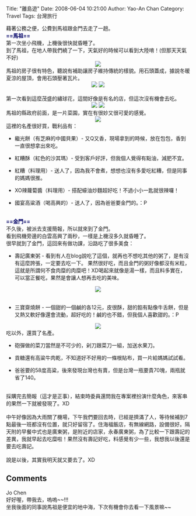 Title: "離島遊"
Date: 2008-06-04 10:21:00
Author: Yao-An Chan
Category: Travel
Tags: 台灣旅行


<div class='post'>
藉著公務之便，公費到馬祖跟金門去走了一趟。<br /><span style="color: rgb(0, 0, 102); font-weight: bold;">==馬祖==</span><br />第一次坐小飛機，上機後很快就昏睡了。<br />到了馬祖，在地人帶我們繞了一下，天氣好的時候可以看到大陸唷！(但那天天氣不好)<br /><div style="text-align: center;"><a href="http://picasaweb.google.com.tw/yaoanchan/97/photo#5212506493188766498"><img src="http://lh6.ggpht.com/yaoanchan/SFaLCdvu-yI/AAAAAAAAAtk/7WOD9F7OVls/s288/DSC00381.JPG" /></a><br /></div>馬祖的房子很有特色，聽說有補助讓房子維持傳統的樣貌。用石頭蓋成，據說冬暖夏涼的屋頂，會用石頭壓著瓦片。<br /><div style="text-align: center;"><a href="http://picasaweb.google.com.tw/yaoanchan/97/photo#5212506770488572514"><img src="http://lh3.ggpht.com/yaoanchan/SFaLSmxKOmI/AAAAAAAAAuY/IsWwyeTU_dM/s288/DSC00388.JPG" /></a> <a href="http://picasaweb.google.com.tw/yaoanchan/97/photo#5212506727719354114"><img src="http://lh6.ggpht.com/yaoanchan/SFaLQHcLvwI/AAAAAAAAAuQ/zc-f4TT0qq8/s288/DSC00387.JPG" /></a><br /></div><br />第一次看到這麼茂盛的繡球花，這間好像是有名的店，但這次沒有機會去吃。<br /><div style="text-align: center;"><a href="http://picasaweb.google.com.tw/yaoanchan/97/photo#5212506615787561826"><img src="http://lh5.ggpht.com/yaoanchan/SFaLJmdkI2I/AAAAAAAAAuA/d9Jup-cg6ZI/s288/DSC00385.JPG" /></a> <a href="http://picasaweb.google.com.tw/yaoanchan/97/photo#5212506583164548594"><img src="http://lh5.ggpht.com/yaoanchan/SFaLHs7odfI/AAAAAAAAAt4/9wH02X2Fx60/s288/DSC00384.JPG" /></a><br /></div>馬祖的縣政府前面，是一片菜園，實在有很妙又很可愛的感覺。<br /><div style="text-align: center;"><a href="http://picasaweb.google.com.tw/yaoanchan/97/photo#5212506849715350898"><img src="http://lh5.ggpht.com/yaoanchan/SFaLXN6S7XI/AAAAAAAAAug/NIiEs8vetkg/s400/DSC00389.JPG" /></a><br /></div>這裡的名產很好買，戰利品有：<br /><ul><li>繼光餅（有芝麻的中國貝果）- 又Q又香，現場拿到的時候，放在包包，香到一直很想拿出來吃。</li></ul><ul><li>紅糟酥（紅色的沙其瑪）- 受到客戶好評，但我個人覺得有點油，減肥不宜。</li></ul><ul><li>紅糟（料理用）- 送人了，因為我不會煮，想想也沒有多愛吃紅糟，但是同事的媽媽很推。</li></ul><ul><li>XO辣蘿蔔醬（料理用）- 搭配蠔油炒麵超好吃！不過小小一匙就很辣囉！</li></ul><ul><li>國宴高粱酒（喝高興的）- 送人了，因為爸爸要金門的。：P</li></ul><br /><span style="color: rgb(0, 0, 102); font-weight: bold;">==金門==</span><br />不久後，被派去支援簡報，所以就來到了金門。<br />看到飛機旁邊的白雲高興了兩秒，一樣是上機沒多久就昏睡了。<br />很早就到了金門，這回來有做功課，沿路吃了很多美食：<br /><ul><li>壽記廣東粥 - 看到有人在blog說吃了這個，就再也不想吃其他的粥了，是有沒有這麼誇張，一定要去吃一下。         果然很好吃，而且金門的粥好像都沒有米粒，這就是所謂何不食肉糜的肉糜吧！XD喝起來就像是湯一樣，而且料多實在，可以當正餐吃，果然是會讓人想再去吃的美味。</li></ul><div style="text-align: center;"><a href="http://picasaweb.google.com.tw/yaoanchan/97/photo#5212506880620017586"><img src="http://lh5.ggpht.com/yaoanchan/SFaLZBCit7I/AAAAAAAAAuo/EeJB3h7QebE/s400/DSC00390.JPG" /></a><br /></div><br /><ul><li>三寶齋燒餅 - 一個甜的一個鹹的各12元，皮很酥，甜的餡有點像牛舌餅，但是又熱又軟好像還會流動，超好吃的！鹹的也不錯，但我個人喜歡甜的。：P</li></ul><div style="text-align: center;"><a href="http://picasaweb.google.com.tw/yaoanchan/97/photo#5212506920792630850"><img src="http://lh4.ggpht.com/yaoanchan/SFaLbWscJkI/AAAAAAAAAuw/JQfNsgBoKcI/s400/DSC00391.JPG" /></a><br /></div>吃以外，還買了名產。<br /><ul><li>砲彈做的菜刀當然是不可少的，剁刀跟菜刀一組，加送水果刀。</li></ul><ul><li>貢糖還有高粱牛肉乾，不知道好不好用的一條根貼布，買一片給媽媽試試看。</li></ul><ul><li>爸爸要的58度高粱，後來發現台灣也有賣，但是台灣一瓶要貴70塊，兩瓶就省了140。</li></ul><br />採購完去簡報（這才是正事），結束時委員還問我在專案裡扮演什麼角色，來客串的果然一下就被發現了。XD<br /><br />中午好像因為大雨關了機場，下午我們要回去時，已經是擠滿了人，等待候補到7點最後一班都沒有位置，就只好留宿了。住海福飯店，有無線網路，設備很好。隔天附的早餐中式也是廣東粥，是附近的店家，永春廣東粥，為了比較一下跟壽記的差異，我就早起去吃糜啦！果然沒有壽記好吃，料感覺有少一些，我想我以後還是要去吃壽記。<br /><br />說是以後，其實我明天就又要去了。XD</div>
<h2>Comments</h2>
<div class='comments'>
<div class='comment'>
<div class='author'>Jo Chen</div>
<div class='content'>
好好喔，帶我去，嗚嗚~~!!!<BR/>坐我後面的同事說馬祖是便宜的地中海，下次有機會你去看一下風景嘛~~</div>
</div>
</div>

